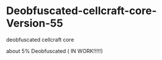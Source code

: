 # Deobfuscated-cellcraft-core-Version-55
deobfuscated cellcraft core 

about 5% Deobfuscated ( IN WORK!!!!!)
